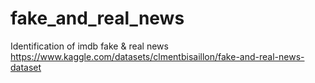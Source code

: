 # fake_and_real_news
Identification of imdb fake &amp; real news
https://www.kaggle.com/datasets/clmentbisaillon/fake-and-real-news-dataset
